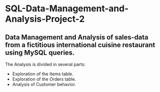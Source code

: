 # SQL-Data-Management-and-Analysis-Project-2
## Data Management and Analysis of sales-data from a fictitious international cuisine restaurant using MySQL queries.
The Analysis is divided in several parts:
- Exploration of the Items table.
- Exploration of the Orders table.
- Analysis of Customer behavior.

